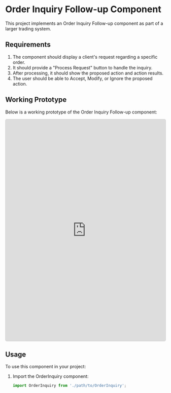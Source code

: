 # Order Inquiry Follow-up Component

This project implements an Order Inquiry Follow-up component as part of a larger trading system.

## Requirements

1. The component should display a client's request regarding a specific order.
2. It should provide a "Process Request" button to handle the inquiry.
3. After processing, it should show the proposed action and action results.
4. The user should be able to Accept, Modify, or Ignore the proposed action.

## Working Prototype

Below is a working prototype of the Order Inquiry Follow-up component:

<iframe
    src="https://greg643.github.io/?path=/story/components-orderinquiry--default&full=1&shortcuts=false&singleStory=true"
    width="100%"
    height="700px"
    style="border: 1px solid #ccc; border-radius: 4px;"
    allowfullscreen
></iframe>

## Usage

To use this component in your project:

1. Import the OrderInquiry component:
   ```jsx
   import OrderInquiry from './path/to/OrderInquiry';
